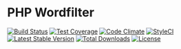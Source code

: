 # PHP Wordfilter

[![Build Status](https://travis-ci.org/Facebook-Anonymous-Publisher/wordfilter.svg?branch=master)](https://travis-ci.org/Facebook-Anonymous-Publisher/wordfilter)
[![Test Coverage](https://codeclimate.com/github/Facebook-Anonymous-Publisher/wordfilter/badges/coverage.svg)](https://codeclimate.com/github/Facebook-Anonymous-Publisher/wordfilter/coverage)
[![Code Climate](https://codeclimate.com/github/Facebook-Anonymous-Publisher/wordfilter/badges/gpa.svg)](https://codeclimate.com/github/Facebook-Anonymous-Publisher/wordfilter)
[![StyleCI](https://styleci.io/repos/69742289/shield)](https://styleci.io/repos/69742289)
[![Latest Stable Version](https://poser.pugx.org/facebook-anonymous-publisher/wordfilter/v/stable?format=flat-square)](https://packagist.org/packages/facebook-anonymous-publisher/wordfilter)
[![Total Downloads](https://poser.pugx.org/facebook-anonymous-publisher/wordfilter/downloads?format=flat-square)](https://packagist.org/packages/facebook-anonymous-publisher/wordfilter)
[![License](https://poser.pugx.org/facebook-anonymous-publisher/wordfilter/license?format=flat-square)](https://packagist.org/packages/facebook-anonymous-publisher/wordfilter)
